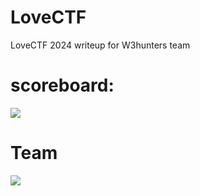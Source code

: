 # LoveCTF
LoveCTF 2024 writeup for W3hunters team

# scoreboard:
![]("./images/scoreboard.png")


# Team 
![]("./team.png")
